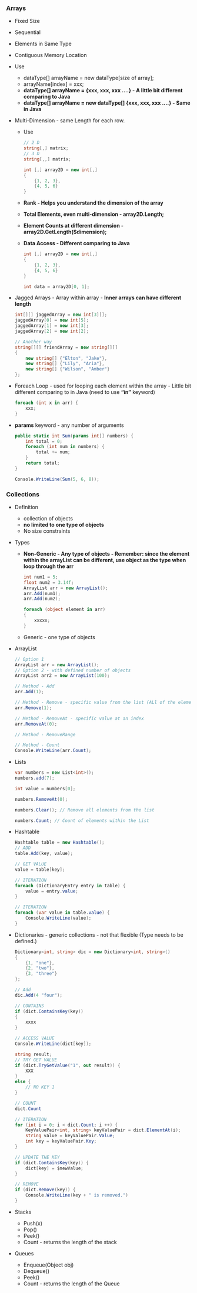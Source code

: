 ### Arrays

- Fixed Size
- Sequential
- Elements in Same Type
- Contiguous Memory Location
- Use
    - dataType[] arrayName = new dataType[size of array];
    - arrayName[index] = xxx;
    - **dataType[] arrayName = {xxx, xxx, xxx ….} - A little bit different comparing to Java**
    - **dataType[] arrayName = new dataType[] {xxx, xxx, xxx ….} - Same in Java**
- Multi-Dimension - same Length for each row.
    - Use
        
        ```csharp
        // 2 D
        string[,] matrix;
        // 3 D
        string[,,] matrix;
        
        int [,] array2D = new int[,]
        {
        	{1, 2, 3},
        	{4, 5, 6}
        }
        ```
        
    - **Rank - Helps you understand the dimension of the array**
    - **Total Elements, even multi-dimension - array2D.Length;**
    - **Element Counts at different dimension - array2D.GetLength($dimension);**
    - **Data Access - Different comparing to Java**
        
        ```csharp
        int [,] array2D = new int[,]
        {
        	{1, 2, 3},
        	{4, 5, 6}
        }
        
        int data = array2D[0, 1];
        ```
        
- Jagged Arrays - Array within array - **Inner arrays can have different length**
    
    ```csharp
    int[][] jaggedArray = new int[3][];
    jaggedArray[0] = new int[5];
    jaggedArray[1] = new int[3];
    jaggedArray[2] = new int[2];
    
    // Another way
    string[][] friendArray = new string[][]
    {
        new string[] {"Elton", "Jake"},
        new string[] {"Lily", "Aria"},
        new string[] {"Wilson", "Amber"}
    };
    ```
    
- Foreach Loop - used for looping each element within the array - Little bit different comparing to in Java (need to use **“in”** keyword)
    
    ```csharp
    foreach (int x in arr) {
    	xxx;
    }
    ```
    
- **params** keyword - any number of arguments
    
    ```csharp
    public static int Sum(params int[] numbers) {
    	int total = 0;
    	foreach (int num in numbers) {
    		total += num;	
    	}
    	return total;
    }
    
    Console.WriteLine(Sum(5, 6, 8));
    ```
    

### Collections

- Definition
    - collection of objects
    - **no limited to one type of objects**
    - No size constraints
- Types
    - **Non-Generic - Any type of objects - Remember: since the element within the arrayList can be different, use object as the type when loop through the arr**
        
        ```csharp
        int num1 = 5;
        float num2 = 3.14f;
        ArrayList arr = new ArrayList();
        arr.Add(num1);
        arr.Add(num2);
        
        foreach (object element in arr) 
        {
        	xxxxx;
        }
        ```
        
    - Generic - one type of objects
- ArrayList
    
    ```csharp
    // Option 1
    ArrayList arr = new ArrayList();
    // Option 2 - with defined number of objects
    ArrayList arr2 = new ArrayList(100);
    
    // Method - Add
    arr.Add(1);
    
    // Method - Remove - specific value from the list (ALl of the element with the save value within the arraylist will be removed.)
    arr.Remove(1);
    
    // Method - RemoveAt - specific value at an index
    arr.RemoveAt(0);
    
    // Method - RemoveRange
    
    // Method - Count
    Console.WriteLine(arr.Count);
    
    ```
    
- Lists
    
    ```csharp
    var numbers = new List<int>();
    numbers.add(7);
    
    int value = numbers[0];
    
    numbers.RemoveAt(0);
    
    numbers.Clear(); // Remove all elements from the list 
    
    numbers.Count; // Count of elements within the List
    ```
    
- Hashtable
    
    ```csharp
    Hashtable table = new Hashtable();
    // ADD
    table.Add(key, value);
    
    // GET VALUE
    value = table[key];
    
    // ITERATION
    foreach (DictionaryEntry entry in table) {
    	value = entry.value;
    }
    
    // ITERATION
    foreach (var value in table.value) {
    	Console.WriteLine(value);
    }
    ```
    
- Dictionaries - generic collections - not that flexible (Type needs to be defined.)
    
    ```csharp
    Dictionary<int, string> dic = new Dictionary<int, string>()
    {
    	{1, "one"},
    	{2, "two"},
    	{3, "three"}
    };
    
    // Add
    dic.Add(4 "four");
    
    // CONTAINS
    if (dict.ContainsKey(key))
    {
    	xxxx
    }
    
    // ACCESS VALUE
    Console.WriteLine(dict[key]);
    
    string result;
    // TRY GET VALUE
    if (dict.TryGetValue("1", out result)) {
    	XXX
    }
    else {
    	// NO KEY 1
    }
    
    // COUNT
    dict.Count
    
    // ITERATION
    for (int i = 0; i < dict.Count; i ++) {
    	KeyValuePair<int, string> keyValuePair = dict.ElementAt(i);
    	string value = keyValuePair.Value;
    	int key = keyValuePair.Key;
    }
    
    // UPDATE THE KEY
    if (dict.ContainsKey(key)) {
    	dict[key] = $newValue;
    }
    
    // REMOVE
    if (dict.Remove(key)) {
    	Console.WriteLine(key + " is removed.")
    }
    ```
    
- Stacks
    - Push(x)
    - Pop()
    - Peek()
    - Count - returns the length of the stack
- Queues
    - Enqueue(Object obj)
    - Dequeue()
    - Peek()
    - Count - returns the length of the Queue